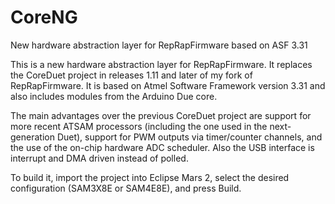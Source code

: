# CoreNG
New hardware abstraction layer for RepRapFirmware based on ASF 3.31

This is a new hardware abstraction layer for RepRapFirmware. It replaces the CoreDuet project in releases 1.11 and later of my fork of RepRapFirmware. It is based on Atmel Software Framework version 3.31 and also includes modules from the Arduino Due core.

The main advantages over the previous CoreDuet project are support for more recent ATSAM processors (including the one used in the next-generation Duet), support for PWM outputs via timer/counter channels, and the use of the on-chip hardware ADC scheduler. Also the USB interface is interrupt and DMA driven instead of polled.

To build it, import the project into Eclipse Mars 2, select the desired configuration (SAM3X8E or SAM4E8E), and press Build.
